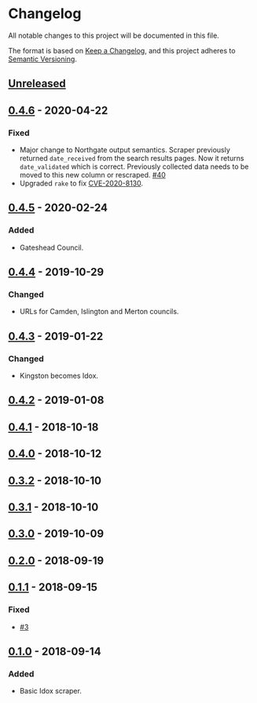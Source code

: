 # Changelog
All notable changes to this project will be documented in this file.

The format is based on [Keep a Changelog](https://keepachangelog.com/en/1.0.0/),
and this project adheres to [Semantic Versioning](https://semver.org/spec/v2.0.0.html).

## [Unreleased]()

## [0.4.6](https://github.com/adrianshort/uk_planning_scraper/tree/f9e70cb21c60a732f6ec5f72e55e4887e7455405) - 2020-04-22

### Fixed

- Major change to Northgate output semantics. Scraper previously returned `date_received` from the search results pages. Now it returns `date_validated` which is correct. Previously collected data needs to be moved to this new column or rescraped. [#40](https://github.com/adrianshort/uk_planning_scraper/issues/40)
- Upgraded `rake` to fix [CVE-2020-8130](http://cve.circl.lu/cve/CVE-2020-8130).

## [0.4.5](https://github.com/adrianshort/uk_planning_scraper/tree/624efc0ecf0aaccbd3a90df887beefce1f386e5d) - 2020-02-24

### Added

- Gateshead Council.

## [0.4.4](https://github.com/adrianshort/uk_planning_scraper/tree/557678ea7c9efa67bccd3f972b23aff588368ab8) - 2019-10-29

### Changed

- URLs for Camden, Islington and Merton councils.

## [0.4.3](https://github.com/adrianshort/uk_planning_scraper/tree/45427b73ffb36400ee3c5aa7dd52bccd42caa4a0) - 2019-01-22

### Changed

- Kingston becomes Idox.

## [0.4.2](https://github.com/adrianshort/uk_planning_scraper/tree/dcd996772be2939c4fc153c207a18267d64566eb) - 2019-01-08

## [0.4.1](https://github.com/adrianshort/uk_planning_scraper/tree/b8a303381ea7bab1ea6a5cb371f57b52b8f21950) - 2018-10-18

## [0.4.0](https://github.com/adrianshort/uk_planning_scraper/tree/09b289d1fec89346f3182d2e6eedb3f4295b76e3) - 2018-10-12

## [0.3.2](https://github.com/adrianshort/uk_planning_scraper/tree/9cfbdd4a1819b20bb2a078d97dea74925a95f933) - 2018-10-10

## [0.3.1](https://github.com/adrianshort/uk_planning_scraper/tree/dd8e0849e2b96303891b9023692cae0feaa2e153) - 2018-10-10

## [0.3.0](https://github.com/adrianshort/uk_planning_scraper/tree/45427b73ffb36400ee3c5aa7dd52bccd42caa4a0) - 2019-10-09

## [0.2.0](https://github.com/adrianshort/uk_planning_scraper/tree/b9e75b3507523d64c0a14168dbd38d967d6c4781) - 2018-09-19 

## [0.1.1](https://github.com/adrianshort/uk_planning_scraper/tree/b9e75b3507523d64c0a14168dbd38d967d6c4781) - 2018-09-15

### Fixed

-  [#3](https://github.com/adrianshort/uk_planning_scraper/issues/3)

## [0.1.0](https://github.com/adrianshort/uk_planning_scraper/tree/7f48783e71195a884ae6c2ea80f28decaa2d9530) - 2018-09-14

### Added

- Basic Idox scraper.
